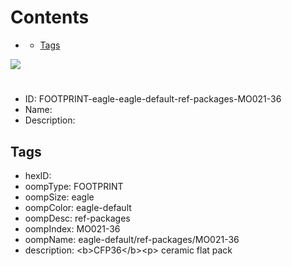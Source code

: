 



Contents
========

* [](#)
	* [Tags](#tags)
  
![][im]
# 

- ID: FOOTPRINT-eagle-eagle-default-ref-packages-MO021-36
- Name: 
- Description: 

## Tags

- hexID: 
- oompType: FOOTPRINT
- oompSize: eagle
- oompColor: eagle-default
- oompDesc: ref-packages
- oompIndex: MO021-36
- oompName: eagle-default/ref-packages/MO021-36
- description: &lt;b&gt;CFP36&lt;/b&gt;&lt;p&gt;&#xD;
ceramic flat pack



[im]: image.png
